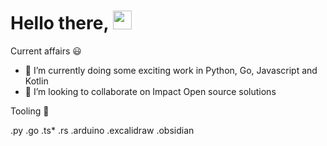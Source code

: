 # Hello there,  <img src="https://raw.githubusercontent.com/MartinHeinz/MartinHeinz/master/wave.gif" width="30px">

Current affairs :smiley:

- 🔭 I’m currently doing some exciting work in Python, Go, Javascript and Kotlin
- 👯 I’m looking to collaborate on Impact Open source solutions


Tooling 🧰

.py .go .ts* .rs .arduino .excalidraw .obsidian

[1.1]: http://i.imgur.com/tXSoThF.png (twitter icon with padding)
[2.1]: http://i.imgur.com/0o48UoR.png (github icon with padding)


<!-- links to your social media accounts -->

[1]: https://twitter.com/geofrey_muinde
[2]: https://github.com/GeofreyMuindeMunguti
[3]: https://www.linkedin.com/in/h/
